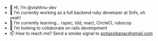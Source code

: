 - 👋 Hi, I’m @vishhnu-dev
- 🌱 I’m currently working as a full backend ruby developer at Snfs, oh yeah!
- 🌱 I’m currently learning... rspec, tdd, react, CircleCI, rubocop 
- 💞️ I’m looking to collaborate on rails development
- 📫 How to reach me? Send a smoke signal to avitassibanac@gmail.com

<!---
vishhnu-dev/vishhnu-dev is a ✨ special ✨ repository because its `README.md` (this file) appears on your GitHub profile.
You can click the Preview link to take a look at your changes.
--->
